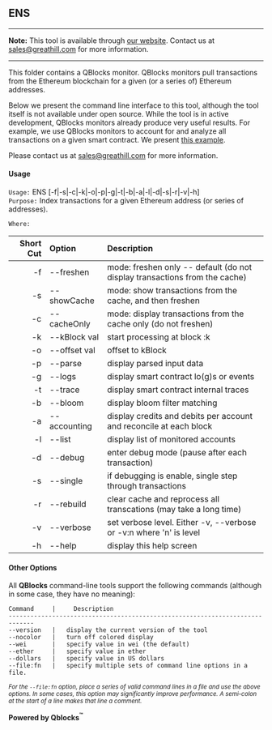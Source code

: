## ENS

***
**Note:** This tool is available through [our website](http://quickblocks.io). Contact us at [sales@greathill.com](mailto:sales@greathill.com) for more information.
***

This folder contains a QBlocks monitor. QBlocks monitors pull transactions from the Ethereum blockchain for a given (or a series of) Ethereum addresses.

Below we present the command line interface to this tool, although the tool itself is not available under open source. While the tool is in active development, QBlocks monitors already produce very useful results. For example, we use QBlocks monitors to account for and analyze all transactions on a given smart contract. We present [this example](http://dao.quickblocks.io).

Please contact us at [sales@greathill.com](mailto:sales@greathill.com) for more information.

#### Usage

`Usage:`    ENS [-f|-s|-c|-k|-o|-p|-g|-t|-b|-a|-l|-d|-s|-r|-v|-h]  
`Purpose:`  Index transactions for a given Ethereum address (or series of addresses).
             
`Where:`  

| Short Cut | Option | Description |
| -------: | :------- | :------- |
| -f | --freshen | mode: freshen only -- default (do not display transactions from the cache) |
| -s | --showCache | mode: show transactions from the cache, and then freshen |
| -c | --cacheOnly | mode: display transactions from the cache only (do not freshen) |
| -k | --kBlock val | start processing at block :k |
| -o | --offset val | offset to kBlock |
| -p | --parse | display parsed input data |
| -g | --logs | display smart contract lo(g)s or events |
| -t | --trace | display smart contract internal traces |
| -b | --bloom | display bloom filter matching |
| -a | --accounting | display credits and debits per account and reconcile at each block |
| -l | --list | display list of monitored accounts |
| -d | --debug | enter debug mode (pause after each transaction) |
| -s | --single | if debugging is enable, single step through transactions |
| -r | --rebuild | clear cache and reprocess all transcations (may take a long time) |
| -v | --verbose | set verbose level. Either -v, --verbose or -v:n where 'n' is level |
| -h | --help | display this help screen |

#### Other Options

All **QBlocks** command-line tools support the following commands (although in some case, they have no meaning):

    Command     |     Description
    -----------------------------------------------------------------------------
    --version   |   display the current version of the tool
    --nocolor   |   turn off colored display
    --wei       |   specify value in wei (the default)
    --ether     |   specify value in ether
    --dollars   |   specify value in US dollars
    --file:fn   |   specify multiple sets of command line options in a file.

<small>*For the `--file:fn` option, place a series of valid command lines in a file and use the above options. In some cases, this option may significantly improve performance. A semi-colon at the start of a line makes that line a comment.*</small>

**Powered by Qblocks<sup>&trade;</sup>**


